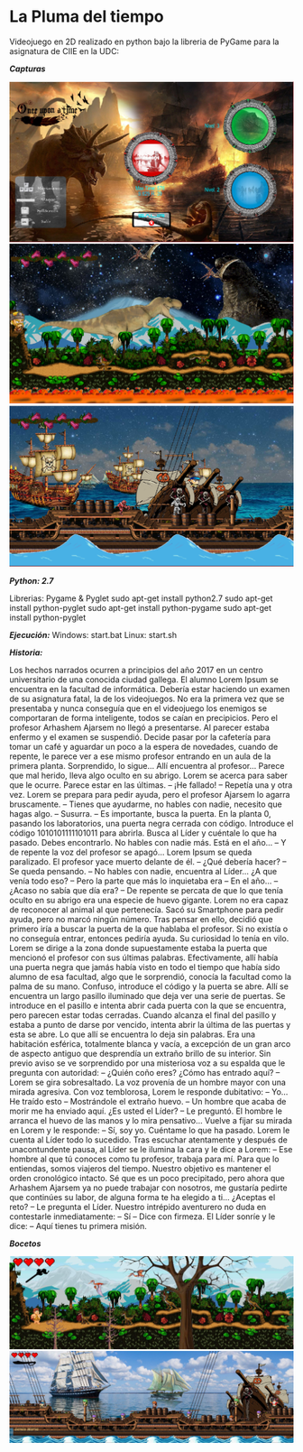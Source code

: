 # La Pluma del tiempo

Videojuego en 2D realizado en python bajo la libreria de PyGame para la asignatura de CIIE en la UDC:

***Capturas***

![Screenshot](https://github.com/unrealmitch/LaPlumaDelTiempo/blob/master/Screenshot/Game-Menu.PNG?raw=true)
![Screenshot](https://github.com/unrealmitch/LaPlumaDelTiempo/blob/master/Screenshot/Game-Dino.PNG?raw=true)
![Screenshot](https://github.com/unrealmitch/LaPlumaDelTiempo/blob/master/Screenshot/Game-Pirata.PNG?raw=true)

***Python: 2.7***

  Librerias: Pygame & Pyglet
  sudo apt-get install python2.7
  sudo apt-get install python-pyglet
  sudo apt-get install python-pygame
  sudo apt-get install python-pyglet

***Ejecución:***
  Windows: start.bat
  Linux: start.sh

***Historia:***

  Los hechos narrados ocurren a principios del año 2017 en un centro universitario de una conocida ciudad gallega.
  El alumno Lorem Ipsum se encuentra en la facultad de informática. Debería estar haciendo un examen de su asignatura fatal, la de los videojuegos. No era la primera vez que se presentaba y nunca conseguía que en el videojuego los enemigos se comportaran de forma inteligente, todos se caían en precipicios. Pero el profesor Arhashem Ajarsem no llegó a presentarse. Al parecer estaba enfermo y el examen se suspendió. Decide pasar por la cafetería para tomar un café y aguardar un poco a la espera de novedades, cuando de repente, le parece ver a ese mismo profesor entrando en un aula de la primera planta. Sorprendido, lo sigue… Allí encuentra al profesor… Parece que mal herido, lleva algo oculto en su abrigo. Lorem se acerca para saber que le ocurre. Parece estar en las últimas. – ¡He fallado! – Repetía una y otra vez. Lorem se prepara para pedir ayuda, pero el profesor Ajarsem lo agarra bruscamente. – Tienes que ayudarme, no hables con nadie, necesito que hagas algo. – Susurra. – Es importante, busca la puerta. En la planta 0, pasando los laboratorios, una puerta negra cerrada con código. Introduce el código 1010101111101011 para abrirla. Busca al Líder y cuéntale lo que ha pasado. Debes encontrarlo. No hables con nadie más. Está en el año… – Y de repente la voz del profesor se apagó…
  Lorem Ipsum se queda paralizado. El profesor yace muerto delante de él. – ¿Qué debería hacer? – Se queda pensando. – No hables con nadie, encuentra al Líder… ¿A que venía todo eso? – Pero la parte que más lo inquietaba era – En el año… – ¿Acaso no sabía que día era? – De repente se percata de que lo que tenía oculto en su abrigo era una especie de huevo gigante. Lorem no era capaz de reconocer al animal al que pertenecía. Sacó su Smartphone para pedir ayuda, pero no marcó ningún número. Tras pensar en ello, decidió que primero iría a buscar la puerta de la que hablaba el profesor. Si no existía o no conseguía entrar, entonces pediría ayuda. Su curiosidad lo tenía en vilo.
  Lorem se dirige a la zona donde supuestamente estaba la puerta que mencionó el profesor con sus últimas palabras. Efectivamente, allí había una puerta negra que jamás había visto en todo el tiempo que había sido alumno de esa facultad, algo que le sorprendió, conocía la facultad como la palma de su mano. Confuso, introduce el código y la puerta se abre. Allí se encuentra un largo pasillo iluminado que deja ver una serie de puertas. Se introduce en el pasillo e intenta abrir cada puerta con la que se encuentra, pero parecen estar todas cerradas. Cuando alcanza el final del pasillo y estaba a punto de darse por vencido, intenta abrir la última de las puertas y esta se abre. Lo que allí se encuentra lo deja sin palabras. Era una habitación esférica, totalmente blanca y vacía, a excepción de un gran arco de aspecto antiguo que desprendía un extraño brillo de su interior.
  Sin previo aviso se ve sorprendido por una misteriosa voz a su espalda que le pregunta con autoridad: – ¿Quién coño eres? ¿Cómo has entrado aquí? – Lorem se gira sobresaltado. La voz provenía de un hombre mayor con una mirada agresiva. Con voz temblorosa, Lorem le responde dubitativo: – Yo… He traído esto – Mostrándole el extraño huevo. – Un hombre que acaba de morir me ha enviado aquí. ¿Es usted el Líder? – Le preguntó. El hombre le arranca el huevo de las manos y lo mira pensativo… Vuelve a fijar su mirada en Lorem y le responde: – Sí, soy yo. Cuéntame lo que ha pasado. Lorem le cuenta al Líder todo lo sucedido. Tras escuchar atentamente y después de unacontundente pausa, al Líder se le ilumina la cara y le dice a Lorem: – Ese hombre al que tú conoces como tu profesor, trabaja para mí. Para que lo entiendas, somos viajeros del tiempo. Nuestro objetivo es mantener el orden cronológico intacto. Sé que es un poco precipitado, pero ahora que Arhashem Ajarsem ya no puede trabajar con nosotros, me gustaría pedirte que continúes su labor, de alguna forma te ha elegido a ti… ¿Aceptas el reto? – Le pregunta el Líder. Nuestro intrépido aventurero no duda en contestarle inmediatamente: – Sí – Dice con firmeza. El Líder sonríe y le dice: – Aquí tienes tu primera misión.

***Bocetos***

![Screenshot](https://github.com/unrealmitch/LaPlumaDelTiempo/blob/master/Screenshot/Boceto-Dino.jpg?raw=true)
![Screenshot](https://github.com/unrealmitch/LaPlumaDelTiempo/blob/master/Screenshot/Boceto-Piratas.jpg?raw=true)
